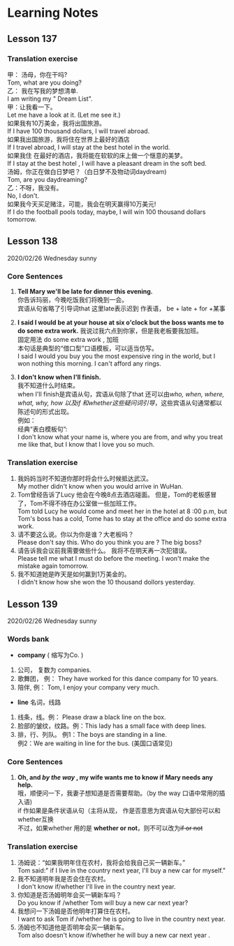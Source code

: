 # Learning Notes

## Lesson 137

### Translation exercise

 甲： 汤母，你在干吗?  
Tom, what are you doing?  
乙： 我在写我的梦想清单.  
I am writing my " Dream List".  
甲：让我看一下。  
Let me have a  look at  it. (Let me see it.)  
如果我有10万美金，我将出国旅游。  
If I have 100 thousand dollars, I will travel abroad.  
如果我出国旅游，我将住在世界上最好的酒店  
If I travel abroad, I will stay at the best hotel in the world.  
如果我住 在最好的酒店，我将能在软软的床上做一个惬意的美梦。  
If I stay at the best hotel , I will have a pleasant dream in the soft bed.  
汤姆，你正在做白日梦吧？（白日梦不及物动词daydream)  
Tom, are you daydreaming?  
乙：不呀，我没有。  
No, I don't.  
如果我今天买足赌注，可能，我会在明天赢得10万美元!  
If I do the football pools today, maybe, I will win 100 thousand dollars  tomorrow.

## Lesson 138

2020/02/26   Wednesday    sunny

### Core Sentences

1. **Tell Mary we'll  be late for dinner this evening.**  
你告诉玛丽，今晚吃饭我们将晚到一会。  
 宾语从句省略了引导词that  这里late表示迟到 作表语， be  + late + for +某事  
2. **I said I would be at your house at six o'clock but the boss wants me to do some extra work.**
我说过我六点到你家，但是我老板要我加班。  
固定用法 do some  extra work , 加班  
本句话是典型的“借口型”口语模板，可以适当仿写。  
I said I would you buy you the most expensive ring in the world, but I won nothing this morning. I can't afford any rings.  

3. **I don't know when I'll finish.**  
我不知道什么时结束。  
when I'll  finish是宾语从句，宾语从句除了that 还可以由*who, when, where, what, why, how 以及if 和whether这些疑问词引导*，这些宾语从句通常都以陈述句的形式出现。  
例如：  
经典“表白模板句”:  
I don't know what your name is, where you are from, and why you treat me like that, but I know that I love you so much.

### Translation exercise

1. 我妈妈当时不知道你那时将会什么时候抵达武汉。  
My mother didn't know when you would arrive in WuHan.
2. Tom曾经告诉了Lucy 他会在今晚8点去酒店碰面。  但是，Tom的老板感冒了，Tom不得不待在办公室做一些加班工作。  
Tom told Lucy he would come and meet her in the hotel at 8 :00 p.m, but  Tom's boss  has a  cold, Tome has to stay at the office and  do some extra work.
3. 请不要这么说。你以为你是谁？大老板吗？  
Please don't say this. Who do you think  you are ? The big boss?
4. 请告诉我会议前我需要做些什么。 我将不在明天再一次犯错误。  
Please tell me what I must do before the meeting. I won't make the mistake  again tomorrow. 
5. 我不知道她是昨天是如何赢到1万美金的。  
I didn't know how she won the 10 thousand dollors yesterday.

## Lesson 139

2020/02/26   Wednesday    sunny

### Words bank

- **company** ( 缩写为Co. )  

1. 公司，  复数为 companies.
2. 歌舞团， 例： They have worked for this dance company for 10 years. 
3. 陪伴, 例： Tom, I enjoy your company very much.

- **line** 名词，线路

1. 线条，线。例： Please draw a black line on the box.
2. 脸部的皱纹，纹路。例：This lady has a small face with deep lines.
3. 排，行、列队。 例1：The boys are standing in a line.  
例2：We are waiting in line for the bus. (美国口语常见)

### Core Sentences

1. **Oh, and *by the way* , my wife wants me to know if Mary needs any help.**  
哦，顺便问一下，我妻子想知道是否需要帮助。（by the way 口语中常用的插入语)  
if 作如果是条件状语从句（主将从现， 作是否意思为宾语从句大部份可以和whether互换  
不过，如果whether 用的是 **whether or not**，则不可以改为~~if or not~~

### Translation exercise

1. 汤姆说：“如果我明年住在农村，我将会给我自己买一辆新车。”  
Tom said:" if I live  in the country next year, I'll buy a new car for myself."
2. 我不知道明年我是否会住在农村。  
I don't know  if/whether I'll live in the country next year.
3. 你知道是否汤姆明年会买一辆新车吗？  
Do you know if /whether Tom will buy a new car next year?
4. 我想问一下汤姆是否他明年打算住在农村。  
I want to ask Tom  if /whether he is going to  live in the country next year.
5. 汤姆也不知道他是否明年会买一辆新车。  
Tom also doesn't know if/whether he will buy a new car next year .
